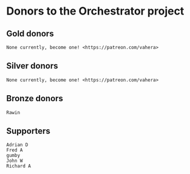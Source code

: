# Donors to the Orchestrator project

## Gold donors

    None currently, become one! <https://patreon.com/vahera>

## Silver donors

    None currently, become one! <https://patreon.com/vahera>

## Bronze donors

    Rawin

## Supporters
    
    Adrian D
    Fred A
    gumby
    John W
    Richard A